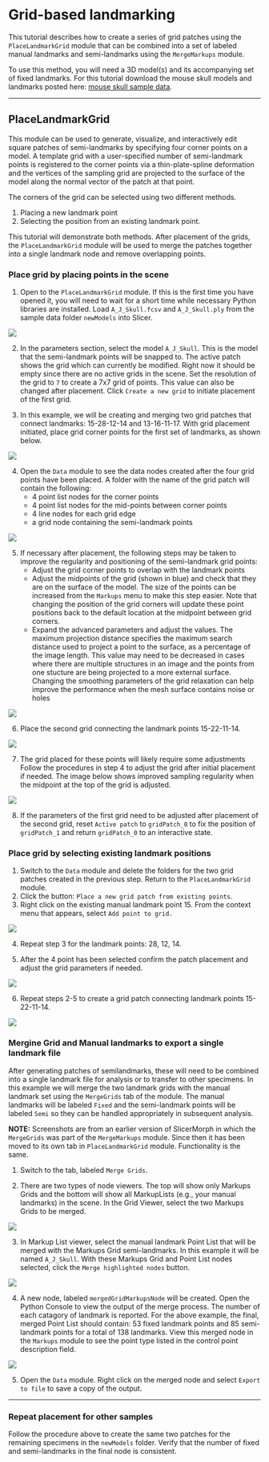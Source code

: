 # Grid-based landmarking
This tutorial describes how to create a series of grid patches using the `PlaceLandmarkGrid` module that can be combined into a set of labeled manual landmarks and semi-landmarks using the `MergeMarkups` module.

To use this method, you will need a 3D model(s) and its accompanying set of fixed landmarks. For this tutorial download the mouse skull models and landmarks posted here: [mouse skull sample data](https://github.com/SlicerMorph/Mouse_Models/tree/newModels/newModels).

----

## PlaceLandmarkGrid
This module can be used to generate, visualize, and interactively edit square patches of semi-landmarks by specifying four corner points on a model. A template grid with a user-specified number of semi-landmark points is registered to the corner points via a thin-plate-spline deformation and the vertices of the sampling grid are projected to the surface of the model along the normal vector of the patch at that point. 

The corners of the grid can be selected using two different methods.
1. Placing a new landmark point
2. Selecting the position from an existing landmark point.

This tutorial will demonstrate both methods. After placement of the grids, the `PlaceLandmarkGrid` module will be used to merge the patches together into a single landmark node and remove overlapping points.

### Place grid by placing points in the scene
1. Open to the `PlaceLandmarkGrid` module. If this is the first time you have opened it, you will need to wait for a short time while necessary Python libraries are installed. Load `A_J_Skull.fcsv` and `A_J_Skull.ply` from the sample data folder `newModels` into Slicer.
<img src="./images/DownloadData.png">

2. In the parameters section, select the model `A_J_Skull`. This is the model that the semi-landmark points will be snapped to. The active patch shows the grid which can currently be modified. Right now it should be empty since there are no active grids in the scene. Set the resolution of the grid to `7` to create a 7x7 grid of points. This value can also be changed after placement. Click `Create a new grid` to initiate placement of the first grid.

3. In this example, we will be creating and merging two grid patches that connect landmarks: 15-28-12-14 and 13-16-11-17. With grid placement initiated, place grid corner points for the first set of landmarks, as shown below.
<img src="./images/Grid1.png">

4. Open the `Data` module to see the data nodes created after the four grid points have been placed. A folder with the name of the grid patch will contain the following:
    * 4 point list nodes for the corner points
    * 4 point list nodes for the mid-points between corner points
    * 4 line nodes for each grid edge
    * a grid node containing the semi-landmark points
<img src="./images/GridFolder.png">

5. If necessary after placement, the following steps may be taken to improve the regularity and positioning of the semi-landmark grid points:
    * Adjust the grid corner points to overlap with the landmark points
    * Adjust the midpoints of the grid (shown in blue) and check that they are on the surface of the model. The size of the points can be increased from the `Markups` menu to make this step easier. Note that changing the position of the grid corners will update these point positions back to the default location at the midpoint between grid corners.
    * Expand the advanced parameters and adjust the values. The maximum projection distance specifies the maximum search distance used to project a point to the surface, as a percentage of the image length. This value may need to be decreased in cases where there are multiple structures in an image and the points from one stucture are being projected to a more external surface. Changing the smoothing parameters of the grid relaxation can help improve the performance when the mesh surface contains noise or holes
<img src="./images/MidPointMarkup.png">

6. Place the second grid connecting the landmark points 15-22-11-14.
<img src="./images/Grid2Initial.png">

7. The grid placed for these points will likely require some adjustments Follow the procedures in step 4 to adjust the grid after initial placement if needed. The image below shows improved sampling regularity when the midpoint at the top of the grid is adjusted.
<img src="./images/Grid2Adjust.png">

8. If the parameters of the first grid need to be adjusted after placement of the second grid, reset `Active patch` to `gridPatch_0` to fix the position of `gridPatch_1` and return `gridPatch_0` to an interactive state.

### Place grid by selecting existing landmark positions
1. Switch to the `Data` module and delete the folders for the two grid patches created in the previous step. Return to the `PlaceLandmarkGrid` module.
2. Click the button: `Place a new grid patch from existing points`.
3. Right click on the existing manual landmark point 15. From the context menu that appears, select `Add point to grid.`

<img src="./images/LMSelect1.png">

4. Repeat step 3 for the landmark points: 28, 12, 14.
   
5. After the 4 point has been selected confirm the patch placement and adjust the grid parameters if needed.

<img src="./images/LMSelect2.png">

6. Repeat steps 2-5 to create a grid patch connecting landmark points 15-22-11-14.

<img src="./images/LMSelect3.png">

### Mergine Grid and Manual landmarks to export a single landmark file
After generating patches of semilandmarks, these will need to be combined into a single landmark file for analysis or to transfer to other specimens. In this example we will merge the two landmark grids with the manual landmark set using the `MergeGrids` tab of the module. The manual landmarks will be labeled `Fixed` and the semi-landmark points will be labeled `Semi` so they can be handled appropriately in subsequent analysis.

**NOTE:** Screenshots are from an earlier version of SlicerMorph in which the `MergeGrids` was part of the `MergeMarkups` module. Since then it has been moved to its own tab in `PlaceLandmarkGrid` module. Functionality is the same. 

1. Switch to the tab, labeled `Merge Grids`.

2. There are two types of node viewers. The top will show only Markups Grids and the bottom will show all MarkupLists (e.g., your manual landmarks) in the scene. In the Grid Viewer, select the two Markups Grids to be merged. 
<img src="./images/MergeModule.png">

3. In Markup List viewer, select the manual landmark Point List that will be merged with the Markups Grid semi-landmarks. In this example it will be named `A_J_Skull`. With these Markups Grid and Point List nodes selected, click the `Merge highlighted nodes` button.
<img src="./images/MergeSelection.png">

4. A new node, labeled `mergedGridMarkupsNode` will be created. Open the Python Console to view the output of the merge process. The number of each catagory of landmark is reported. For the above example, the final, merged Point List should contain: 53 fixed landmark points and 85 semi-landmark points for a total of 138 landmarks. View this merged node in the `Markups` module to see the point type listed in the control point description field.
<img src="./images/MergeNode.png">

5. Open the `Data` module. Right click on the merged node and select `Export to file` to save a copy of the output.

----

### Repeat placement for other samples

Follow the procedure above to create the same two patches for the remaining specimens in the `newModels` folder. Verify that the number of fixed and semi-landmarks in the final node is consistent.

